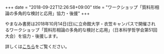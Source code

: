 +++
date = "2018-09-22T12:26:58+09:00"
title = "ワークショップ「質料形相論の多角的な検討と応用」協力・後援"
+++

やまなみ書房は2018年10月14日(日)に立命館大学・衣笠キャンパスで開催されるワークショップ「質料形相論の多角的な検討と応用」（日本科学哲学会第51回大会）を協力・後援します。

詳しくは[こちら](/support/20181014hylomorphism/)をご覧ください。
